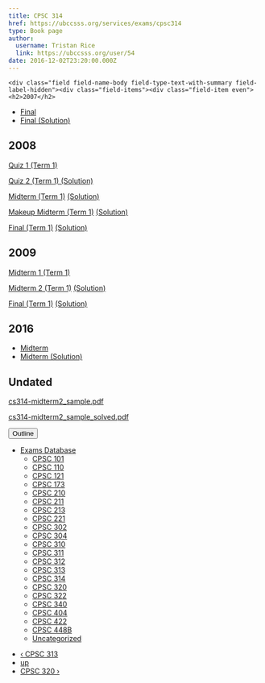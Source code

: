 ```yaml
---
title: CPSC 314 
href: https://ubccsss.org/services/exams/cpsc314
type: Book page
author:
  username: Tristan Rice
  link: https://ubccsss.org/user/54
date: 2016-12-02T23:20:00.000Z
---
```



    <div class="field field-name-body field-type-text-with-summary field-label-hidden"><div class="field-items"><div class="field-item even"><h2>2007</h2>

<ul>
<li><a href="https://ubccsss.org/files/cs314-2007-final.pdf">Final</a></li>
<li><a href="https://ubccsss.org/files/cs314-2007-final.soln_.pdf">Final (Solution)</a></li>
</ul>

<h2>2008</h2>

<p><a href="/files/exams/2008/cs314-2008-t1-quiz1.pdf">Quiz 1 (Term 1)</a></p>

<p><a href="/files/exams/2008/cs314-2008-t1-quiz2-solution.pdf">Quiz 2 (Term 1) (Solution)</a></p>

<p><a href="/files/exams/2008/cs314-2008-t1-midterm.pdf">Midterm (Term 1)</a> <a href="/files/exams/2008/cs314-2008-t1-midterm-solution.pdf">(Solution)</a></p>

<p><a href="/files/exams/2008/cs314-2008-t1-makeup-midterm.pdf">Makeup Midterm (Term 1)</a> <a href="/files/exams/2008/cs314-2008-t1-makeup-midterm-solution.pdf">(Solution)</a></p>

<p><a href="/files/exams/2008/cs314-2008-t1-final.pdf">Final (Term 1)</a> <a href="/files/exams/2008/cs314-2008-t1-final-solution.pdf">(Solution)</a></p>

<h2>2009</h2>

<p><a href="/files/exams/2009/cs314-2009-t1-midterm1.pdf">Midterm 1 (Term 1)</a></p>

<p><a href="/files/exams/2009/cs314-2009-t1-midterm2.pdf">Midterm 2 (Term 1)</a> <a href="/files/exams/2009/cs314-2009-t1-midterm2-solution.pdf">(Solution)</a></p>

<p><a href="/files/exams/2009/cs314-2009-t1-final.pdf">Final (Term 1)</a> <a href="/files/exams/2009/cs314-2009-t1-final-solution.pdf">(Solution)</a></p>

<h2>2016</h2>

<ul>
<li><a href="https://ubccsss.org/files/cs314-2016-midterm.pdf">Midterm</a></li>
<li><a href="https://ubccsss.org/files/cs314-2016-midterm.soln_.pdf">Midterm (Solution)</a></li>
</ul>

<h2>Undated</h2>

<p><a href="/files/exams/undated/cs314-midterm2_sample.pdf">cs314-midterm2_sample.pdf</a></p>

<p><a href="/files/exams/undated/cs314-midterm2_sample_solved.pdf">cs314-midterm2_sample_solved.pdf</a></p>
</div></div></div>  <div id="book-navigation-1440" class="book-navigation">
    <div class="book-toc btn-group pull-right">  <button type="button" class="btn btn-link dropdown-toggle" data-toggle="dropdown"><span class="icon glyphicon glyphicon-list" aria-hidden="true"></span> Outline <span class="caret"></span></button><ul class="dropdown-menu" role="menu"><li class="first last expanded" role="presentation"><a href="/services/exams">Exams Database</a><ul class="dropdown-menu" role="menu"><li class="first leaf" role="presentation"><a href="/services/exams/cpsc101">CPSC 101</a></li>
<li class="leaf" role="presentation"><a href="/services/exams/cpsc110">CPSC 110</a></li>
<li class="leaf" role="presentation"><a href="/services/exams/cpsc121">CPSC 121</a></li>
<li class="leaf" role="presentation"><a href="/services/exams/cpsc173">CPSC 173</a></li>
<li class="leaf" role="presentation"><a href="/services/exams/cpsc210">CPSC 210</a></li>
<li class="leaf" role="presentation"><a href="/services/exams/cpsc211">CPSC 211</a></li>
<li class="leaf" role="presentation"><a href="/services/exams/cpsc213">CPSC 213</a></li>
<li class="leaf" role="presentation"><a href="/services/exams/cpsc221">CPSC 221</a></li>
<li class="leaf" role="presentation"><a href="/services/exams/cpsc302">CPSC 302</a></li>
<li class="leaf" role="presentation"><a href="/services/exams/cpsc304">CPSC 304</a></li>
<li class="leaf" role="presentation"><a href="/services/exams/cpsc310">CPSC 310</a></li>
<li class="leaf" role="presentation"><a href="/services/exams/cpsc311">CPSC 311 </a></li>
<li class="leaf" role="presentation"><a href="/services/exams/cpsc312">CPSC 312</a></li>
<li class="leaf" role="presentation"><a href="/services/exams/cpsc313">CPSC 313</a></li>
<li class="leaf active" role="presentation"><a href="/services/exams/cpsc314" class="active">CPSC 314</a></li>
<li class="leaf" role="presentation"><a href="/services/exams/cpsc320">CPSC 320</a></li>
<li class="leaf" role="presentation"><a href="/services/exams/cpsc322">CPSC 322</a></li>
<li class="leaf" role="presentation"><a href="/services/exams/cpsc340">CPSC 340</a></li>
<li class="leaf" role="presentation"><a href="/services/exams/cpsc404">CPSC 404</a></li>
<li class="leaf" role="presentation"><a href="/services/exams/cpsc422">CPSC 422</a></li>
<li class="leaf" role="presentation"><a href="/services/exams/cpsc448B">CPSC 448B</a></li>
<li class="last leaf" role="presentation"><a href="/node/1455">Uncategorized</a></li>
</ul></li>
</ul></div>
        <ul class="pager clearfix">
              <li class="previous"><a href="/services/exams/cpsc313" class="page-previous" title="Go to previous page">&#x2039; CPSC 313</a></li>
                    <li><a href="/services/exams" class="page-up" title="Go to parent page">up</a></li>
                    <li class="next"><a href="/services/exams/cpsc320" class="page-next" title="Go to next page">CPSC 320 &#x203A;</a></li>
          </ul>
    
  </div>
    <footer>
          </footer>
    